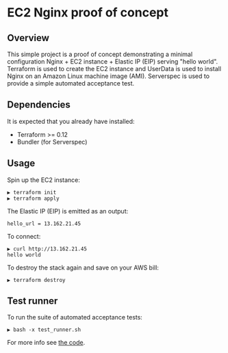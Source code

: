 # EC2 Nginx proof of concept

## Overview

This simple project is a proof of concept demonstrating a minimal configuration Nginx + EC2 instance + Elastic IP (EIP) serving "hello world". Terraform is used to create the EC2 instance and UserData is used to install Nginx on an Amazon Linux machine image (AMI). Serverspec is used to provide a simple automated acceptance test.

## Dependencies

It is expected that you already have installed:

- Terraform >= 0.12
- Bundler (for Serverspec)

## Usage

Spin up the EC2 instance:

```text
▶ terraform init
▶ terraform apply
```

The Elastic IP (EIP) is emitted as an output:

```text
hello_url = 13.162.21.45
```

To connect:

```text
▶ curl http://13.162.21.45
hello world
```

To destroy the stack again and save on your AWS bill:

```text
▶ terraform destroy
```

## Test runner

To run the suite of automated acceptance tests:

```text
▶ bash -x test_runner.sh
```

For more info see [the code](./test_runner.sh).
